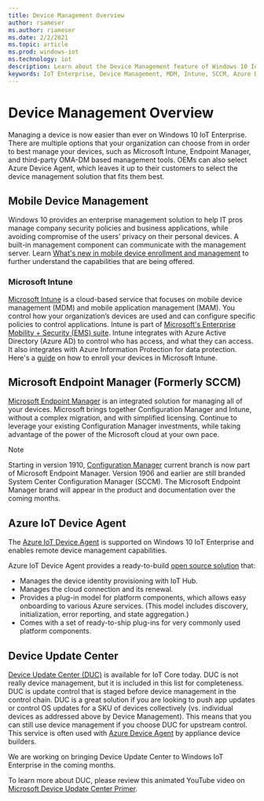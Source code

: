 ```yaml
---
title: Device Management Overview
author: rsameser
ms.author: riameser
ms.date: 2/2/2021
ms.topic: article
ms.prod: windows-iot
ms.technology: iot
description: Learn about the Device Management feature of Windows 10 IoT Enterprise.
keywords: IoT Enterprise, Device Management, MDM, Intune, SCCM, Azure Device Twin, Endpoint Manager, Device Health
---
```

# Device Management Overview
Managing a device is now easier than ever on Windows 10 IoT Enterprise. There are multiple options that your organization can choose from in order to best manage your devices, such as Microsoft Intune, Endpoint Manager, and third-party OMA-DM based management tools. OEMs can also select Azure Device Agent, which leaves it up to their customers to select the device management solution that fits them best.  

## Mobile Device Management
Windows 10 provides an enterprise management solution to help IT pros manage company security policies and business applications, while avoiding compromise of the users’ privacy on their personal devices. A built-in management component can communicate with the management server. Learn [What's new in mobile device enrollment and management](https://docs.microsoft.com/windows/client-management/mdm/new-in-windows-mdm-enrollment-management#whatsnew10) to further understand the capabilities that are being offered.


### Microsoft Intune
[Microsoft Intune](https://docs.microsoft.com/mem/intune/fundamentals/what-is-intune) is a cloud-based service that focuses on mobile device management (MDM) and mobile application management (MAM). You control how your organization’s devices are used and can configure specific policies to control applications. Intune is part of [Microsoft's Enterprise Mobility + Security (EMS) suite](https://www.microsoft.com/microsoft-365/enterprise-mobility-security?rtc=1). Intune integrates with Azure Active Directory (Azure AD) to control who has access, and what they can access. It also integrates with Azure Information Protection for data protection. Here's a [guide](https://docs.microsoft.com/windows/iot-core/manage-your-device/intunedeviceenrollment) on how to enroll your devices in Microsoft Intune.


## Microsoft Endpoint Manager (Formerly SCCM)
[Microsoft Endpoint Manager](https://docs.microsoft.com/mem/configmgr/core/understand/introduction) is an integrated solution for managing all of your devices. Microsoft brings together Configuration Manager and Intune, without a complex migration, and with simplified licensing. Continue to leverage your existing Configuration Manager investments, while taking advantage of the power of the Microsoft cloud at your own pace.

> [!NOTE]
> Starting in version 1910, [Configuration Manager](https://docs.microsoft.com/mem/configmgr/core/understand/what-happened-to-sccm) current branch is now part of Microsoft Endpoint Manager. Version 1906 and earlier are still branded System Center Configuration Manager (SCCM). The Microsoft Endpoint Manager brand will appear in the product and documentation over the coming months.


## Azure IoT Device Agent
The [Azure IoT Device Agent](https://docs.microsoft.com/windows/iot-core/manage-your-device/azureiotda) is supported on Windows 10 IoT Enterprise and enables remote device management capabilities.

Azure IoT Device Agent provides a ready-to-build [open source solution](https://github.com/ms-iot/azure-client-tools/blob/master/docs/device-agent/device-agent.md) that:
* Manages the device identity provisioning with IoT Hub.
* Manages the cloud connection and its renewal.
* Provides a plug-in model for platform components, which allows easy onboarding to various Azure services. (This model includes discovery, initialization, error reporting, and state aggregation.)
* Comes with a set of ready-to-ship plug-ins for very commonly used platform components.


## Device Update Center
[Device Update Center (DUC)](https://docs.microsoft.com/windows-hardware/service/iot/using-device-update-center) is available for IoT Core today. DUC is not really device management, but it is included in this list for completeness. DUC is update control that is staged before device management in the control chain. DUC is a great solution if you are looking to push app updates or control OS updates for a SKU of devices collectively (vs. individual devices as addressed above by Device Management). This means that you can still use device management if you choose DUC for upstream control. This service is often used with [Azure Device Agent](https://github.com/ms-iot/azure-client-tools/blob/master/docs/device-agent/device-agent.md) by appliance device builders.

We are working on bringing Device Update Center to Windows IoT Enterprise in the coming months.

To learn more about DUC, please review this animated YouTube video on [Microsoft Device Update Center Primer](https://www.youtube.com/watch?v=mbclu-nWKbU).
